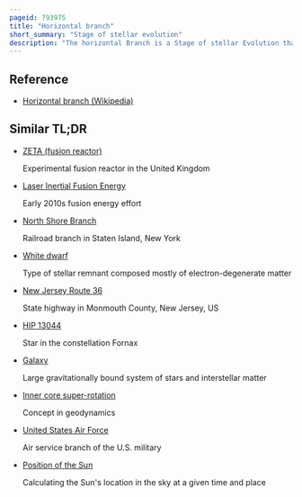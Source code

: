 ```yaml
---
pageid: 793975
title: "Horizontal branch"
short_summary: "Stage of stellar evolution"
description: "The horizontal Branch is a Stage of stellar Evolution that immediately follows the red giant Branch in Stars whose Masses are similar to that of the Sun. Horizontal Beam Stars are powered by the Helium Fusion in the Core and Hydrogen Fusion in the Shell surrounding the Core. The Onset of Core Helium Fusion at the Tip of the Redgiant Branch causes substantial Changes in stellar Structure resulting in an overall Reduction in Luminosity some Contraction of the stellar Envelope and the Surface reaching higher Temperatures."
---
```


## Reference

- [Horizontal branch (Wikipedia)](https://en.wikipedia.org/?curid=793975)

## Similar TL;DR

- [ZETA (fusion reactor)](/tldr/en/zeta-fusion-reactor)

  Experimental fusion reactor in the United Kingdom

- [Laser Inertial Fusion Energy](/tldr/en/laser-inertial-fusion-energy)

  Early 2010s fusion energy effort

- [North Shore Branch](/tldr/en/north-shore-branch)

  Railroad branch in Staten Island, New York

- [White dwarf](/tldr/en/white-dwarf)

  Type of stellar remnant composed mostly of electron-degenerate matter

- [New Jersey Route 36](/tldr/en/new-jersey-route-36)

  State highway in Monmouth County, New Jersey, US

- [HIP 13044](/tldr/en/hip-13044)

  Star in the constellation Fornax

- [Galaxy](/tldr/en/galaxy)

  Large gravitationally bound system of stars and interstellar matter

- [Inner core super-rotation](/tldr/en/inner-core-super-rotation)

  Concept in geodynamics

- [United States Air Force](/tldr/en/united-states-air-force)

  Air service branch of the U.S. military

- [Position of the Sun](/tldr/en/position-of-the-sun)

  Calculating the Sun's location in the sky at a given time and place
